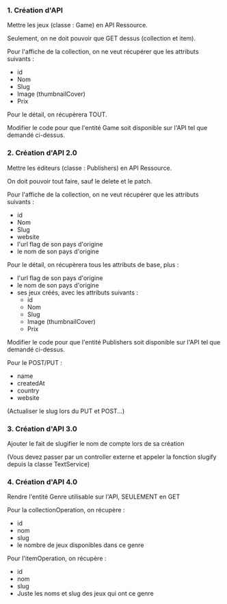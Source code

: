 
### 1. Création d'API

Mettre les jeux (classe : Game) en API Ressource.

Seulement, on ne doit pouvoir que GET dessus (collection et item).

Pour l'affiche de la collection, on ne veut récupérer que les attributs suivants :
- id
- Nom
- Slug
- Image (thumbnailCover)
- Prix

Pour le détail, on récupèrera TOUT.

Modifier le code pour que l'entité Game soit disponible sur l'API tel que demandé ci-dessus.


### 2. Création d'API 2.0

Mettre les éditeurs (classe : Publishers) en API Ressource.

On doit pouvoir tout faire, sauf le delete et le patch.

Pour l'affiche de la collection, on ne veut récupérer que les attributs suivants :
- id
- Nom
- Slug
- website
- l'url flag de son pays d'origine
- le nom de son pays d'origine

Pour le détail, on récupèrera tous les attributs de base, plus :
- l'url flag de son pays d'origine
- le nom de son pays d'origine
- ses jeux créés, avec les attributs suivants :
  - id
  - Nom
  - Slug
  - Image (thumbnailCover)
  - Prix

Modifier le code pour que l'entité Publishers soit disponible sur l'API tel que demandé ci-dessus.


Pour le POST/PUT :
- name
- createdAt
- country
- website

(Actualiser le slug lors du PUT et POST...)


### 3. Création d'API 3.0

Ajouter le fait de slugifier le nom de compte lors de sa création

(Vous devez passer par un controller externe et appeler la fonction slugify depuis la classe TextService)

### 4. Création d'API 4.0

Rendre l'entité Genre utilisable sur l'API, SEULEMENT en GET

Pour la collectionOperation, on récupère :
- id
- nom
- slug
- le nombre de jeux disponibles dans ce genre

Pour l'itemOperation, on récupère :
- id
- nom
- slug
- Juste les noms et slug des jeux qui ont ce genre





